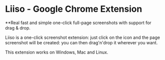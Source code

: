 Liiso - Google Chrome Extension
==================================

**Real fast and simple one-click full-page screenshots with support for drag & drop.

Liiso is a one-click screenshot extension: just click on the icon and the page screenshot will be created: you can then drag'n'drop it wherever you want.

This extension works on Windows, Mac and Linux.

